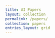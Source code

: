 ```yaml
---
title: AI Papers
layout: collection
permalink: /papers/
collection: papers
entries_layout: grid
---
```

